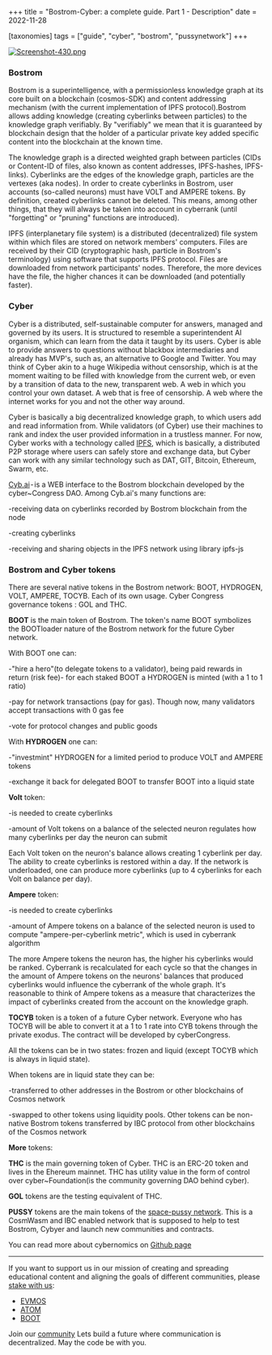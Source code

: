 +++
title = "Bostrom-Cyber: a complete guide. Part 1 - Description"
date = 2022-11-28

[taxonomies]
tags = ["guide", "cyber", "bostrom", "pussynetwork"]
+++

[![Screenshot-430.png](https://i.postimg.cc/V6zW89PN/Screenshot-430.png)](https://postimg.cc/8Fn6d658)
### Bostrom
Bostrom is a superintelligence, with a permissionless knowledge graph at its core built on a blockchain (cosmos-SDK) and content addressing mechanism (with the current implementation of IPFS protocol).Bostrom allows adding knowledge (creating cyberlinks between particles) to the knowledge graph verifiably. By "verifiably" we mean that it is guaranteed by blockchain design that the holder of a particular private key added specific content into the blockchain at the known time.

<!-- more -->

The knowledge graph is a directed weighted graph between particles (CIDs or Content-ID of files, also known as content addresses, IPFS-hashes, IPFS-links).
Cyberlinks are the edges of the knowledge graph, particles are the vertexes (aka nodes). In order to create cyberlinks in Bostrom, user accounts (so-called neurons) must have VOLT and AMPERE tokens. By definition, created cyberlinks cannot be deleted. This means, among other things, that they will always be taken into account in cyberrank (until "forgetting" or "pruning" functions are introduced).

<!-- more -->


IPFS (interplanetary file system) is a distributed (decentralized) file system within which files are stored on network members' computers. Files are received by their CID (cryptographic hash, particle in Bostrom's terminology) using software that supports IPFS protocol.
Files are downloaded from network participants' nodes. Therefore, the more devices have the file, the higher chances it can be downloaded (and potentially faster).

### Cyber
Cyber is a distributed, self-sustainable computer for answers, managed and governed by its users. It is structured to resemble a superintendent AI organism, which can learn from the data it taught by its users. Cyber is able to provide answers to questions without blackbox intermediaries and already has MVP's, such as, an alternative to Google and Twitter.
You may think of Cyber akin to a huge Wikipedia without censorship, which is at the moment waiting to be filled with knowledge from the current web, or even by a transition of data to the new, transparent web. A web in which you control your own dataset. A web that is free of censorship. A web where the internet works for you and not the other way around.

Cyber is basically a big decentralized knowledge graph, to which users add and read information from. While validators (of Cyber) use their machines to rank and index the user provided information in a trustless manner. For now, Cyber works with a technology called [IPFS](https://ipfs.tech/), which is basically, a distributed P2P storage where users can safely store and exchange data, but Cyber can work with any similar technology such as DAT, GIT, Bitcoin, Ethereum, Swarm, etc.

[Cyb.ai](https://cyb.ai/) - is a WEB interface to the Bostrom blockchain developed by the cyber~Congress DAO. Among Cyb.ai's many functions are:

-receiving data on cyberlinks recorded by Bostrom blockchain from the node

-creating cyberlinks

-receiving and sharing objects in the IPFS network using library ipfs-js

### Bostrom and Cyber tokens
There are several native tokens in the Bostrom network: BOOT, HYDROGEN, VOLT, AMPERE, TOCYB. Each of its own usage.
Cyber Congress governance tokens : GOL and THC.

**BOOT** is the main token of Bostrom. The token's name BOOT symbolizes the BOOTloader nature of the Bostrom network for the future Cyber network.

With BOOT one can:

-"hire a hero"(to delegate tokens to a validator), being paid rewards in return (risk fee)- for each staked BOOT a HYDROGEN is minted (with a 1 to 1 ratio)

-pay for network transactions (pay for gas). Though now, many validators accept transactions with 0 gas fee

-vote for protocol changes and public goods

With **HYDROGEN** one can:

-"investmint" HYDROGEN for a limited period to produce VOLT and AMPERE tokens

-exchange it back for delegated BOOT to transfer BOOT into a liquid state

**Volt** token:

-is needed to create cyberlinks

-amount of Volt tokens on a balance of the selected neuron regulates how many cyberlinks per day the neuron can submit

Each Volt token on the neuron's balance allows creating 1 cyberlink per day. The ability to create cyberlinks is restored within a day.
If the network is underloaded, one can produce more cyberlinks (up to 4 cyberlinks for each Volt on balance per day).

**Ampere** token:

-is needed to create cyberlinks

-amount of Ampere tokens on a balance of the selected neuron is used to compute "ampere-per-cyberlink metric", which is used in cyberrank algorithm

The more Ampere tokens the neuron has, the higher his cyberlinks would be ranked. Cyberrank is recalculated for each cycle so that the changes in the amount of Ampere tokens on the neurons' balances that produced cyberlinks would influence the cyberrank of the whole graph. It's reasonable to think of Ampere tokens as a measure that characterizes the impact of cyberlinks created from the account on the knowledge graph.

**TOCYB** token is a token of a future Cyber network. Everyone who has TOCYB will be able to convert it at a 1 to 1 rate into CYB tokens through the private exodus. The contract will be developed by cyberCongress.

All the tokens can be in two states: frozen and liquid (except TOCYB which is always in liquid state).

When tokens are in liquid state they can be:

-transferred to other addresses in the Bostrom or other blockchains of Cosmos network

-swapped to other tokens using liquidity pools. Other tokens can be non-native Bostrom tokens transferred by IBC protocol from other blockchains of the Cosmos network

**More** tokens:

**THC** is the main governing token of Cyber. THC is an ERC-20 token and lives in the Ehereum mainnet. THC has utility value in the form of control over cyber~Foundation(is the community governing DAO behind cyber).

**GOL** tokens are the testing equivalent of THC.

**PUSSY** tokens are the main tokens of the [space-pussy network](https://space-pussy.cyb.ai/). This is a CosmWasm and IBC enabled network that is supposed to help to test Bostrom, Cybyer and launch new communities and contracts.

You can read more about cybernomics on [Github page](https://github.com/cybercongress/cybernomics/blob/main/bostrom/README.md)

------------------------------------------------------------------------------------------------------------------------------------------------------------------
If you want to support us in our mission of creating and spreading educational content and aligning the goals of different communities, please [stake with us](https://www.citizencosmos.space/staking):
- [EVMOS](https://wallet.keplr.app/chains/evmos?modal=validator&chain=evmos_9001-2&validator_address=evmosvaloper1mtwvpdd57gpkyejd566s24afr9zm5ryq8gwpvj) 
- [ATOM](https://wallet.keplr.app/chains/cosmos-hub?modal=validator&chain=cosmoshub-4&validator_address=cosmosvaloper1e859xaue4k2jzqw20cv6l7p3tmc378pc3k8g2u) 
- [BOOT](https://wallet.keplr.app/chains/bostrom?modal=validator&chain=bostrom&validator_address=bostromvaloper1f7nx65pmayfenpfwzwaamwas4ygmvalqj6dz5r)

Join our [community](https://discord.gg/kJaG3EucCX) Lets build a future where communication is decentralized. May the code be with you. 
